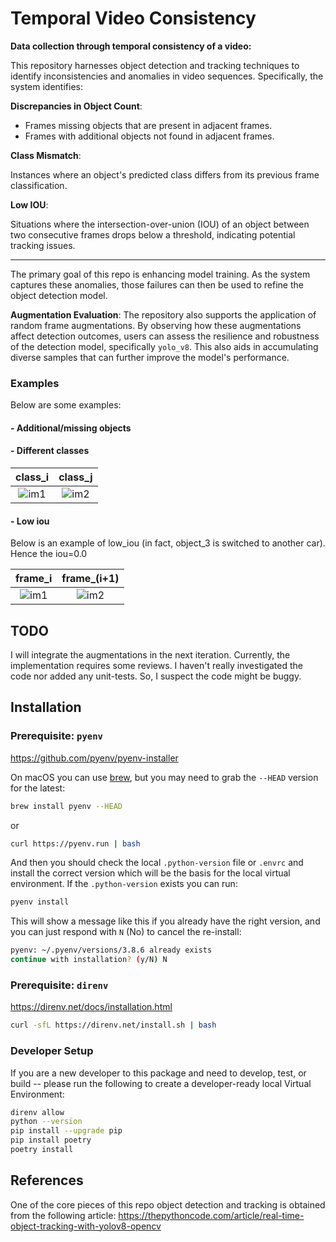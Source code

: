 # Temporal Video Consistency
**Data collection through temporal consistency of a video:** 


This repository harnesses object detection and tracking techniques to identify inconsistencies 
and anomalies in video sequences. Specifically, the system identifies:

**Discrepancies in Object Count**:

   - Frames missing objects that are present in adjacent frames.
   - Frames with additional objects not found in adjacent frames.

**Class Mismatch**: 

Instances where an object's predicted class differs from its previous frame classification.

**Low IOU**: 

Situations where the intersection-over-union (IOU) of an object between two consecutive frames drops below a threshold, indicating potential tracking issues.

---
The primary goal of this repo is enhancing model training. 
As the system captures these anomalies, those failures can then be used to refine the object detection model.

**Augmentation Evaluation**:
The repository also supports the application of random frame augmentations. 
By observing how these augmentations affect detection outcomes, users can 
assess the resilience and robustness of the detection model, specifically `yolo_v8`. 
This also aids in accumulating diverse samples that can further improve the model's performance.


### Examples

Below are some examples:

#### - Additional/missing objects

#### - Different classes

|                                                    class_i                                                     |                                                    class_j                                                     |
|:--------------------------------------------------------------------------------------------------------------:|:--------------------------------------------------------------------------------------------------------------:|
| ![im1](https://github.com/smttsp/temporal_consistency_odt/assets/4594945/07a547cd-b8ad-4cfc-8c63-da80db762320) | ![im2](https://github.com/smttsp/temporal_consistency_odt/assets/4594945/9e62f950-2702-460f-852d-f5e82893e99c) |

#### - Low iou

Below is an example of low_iou (in fact, object_3 is switched to another car). Hence the iou=0.0

|                                                    frame_i                                                     |                                                  frame_(i+1)                                                   |
|:--------------------------------------------------------------------------------------------------------------:|:--------------------------------------------------------------------------------------------------------------:|
| ![im1](https://github.com/smttsp/temporal_consistency_odt/assets/4594945/8fd14598-5b28-429b-8b25-d030ad619284) | ![im2](https://github.com/smttsp/temporal_consistency_odt/assets/4594945/120fc6c3-738a-4ac6-957f-51d73495b39a) |


## TODO

I will integrate the augmentations in the next iteration. Currently, the 
implementation requires some reviews. I haven't really investigated the code
nor added any unit-tests. So, I suspect the code might be buggy. 

## Installation

### Prerequisite: `pyenv`

https://github.com/pyenv/pyenv-installer

On macOS you can use [brew](https://brew.sh), but you may need to grab the `--HEAD` version for the latest:

```bash
brew install pyenv --HEAD
```

or

```bash
curl https://pyenv.run | bash
```

And then you should check the local `.python-version` file or `.envrc` and install the correct version which will be the basis for the local virtual environment. If the `.python-version` exists you can run:

```bash
pyenv install
```

This will show a message like this if you already have the right version, and you can just respond with `N` (No) to cancel the re-install:

```bash
pyenv: ~/.pyenv/versions/3.8.6 already exists
continue with installation? (y/N) N
```

### Prerequisite: `direnv`

https://direnv.net/docs/installation.html

```bash
curl -sfL https://direnv.net/install.sh | bash
```

### Developer Setup

If you are a new developer to this package and need to develop, test, or build -- please run the following to create a developer-ready local Virtual Environment:

```bash
direnv allow
python --version
pip install --upgrade pip
pip install poetry
poetry install
```

## References

One of the core pieces of this repo object detection and tracking is obtained from 
the following article: https://thepythoncode.com/article/real-time-object-tracking-with-yolov8-opencv

